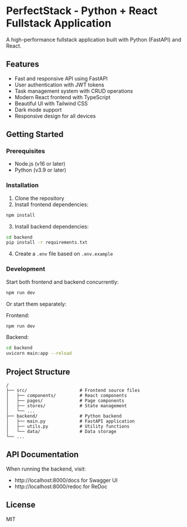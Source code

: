 # PerfectStack - Python + React Fullstack Application

A high-performance fullstack application built with Python (FastAPI) and React.

## Features

- Fast and responsive API using FastAPI
- User authentication with JWT tokens
- Task management system with CRUD operations
- Modern React frontend with TypeScript
- Beautiful UI with Tailwind CSS
- Dark mode support
- Responsive design for all devices

## Getting Started

### Prerequisites

- Node.js (v16 or later)
- Python (v3.9 or later)

### Installation

1. Clone the repository
2. Install frontend dependencies:

```bash
npm install
```

3. Install backend dependencies:

```bash
cd backend
pip install -r requirements.txt
```

4. Create a `.env` file based on `.env.example`

### Development

Start both frontend and backend concurrently:

```bash
npm run dev
```

Or start them separately:

Frontend:
```bash
npm run dev
```

Backend:
```bash
cd backend
uvicorn main:app --reload
```

## Project Structure

```
/
├── src/                    # Frontend source files
│   ├── components/         # React components
│   ├── pages/              # Page components
│   ├── stores/             # State management
│   └── ...
├── backend/                # Python backend
│   ├── main.py             # FastAPI application
│   ├── utils.py            # Utility functions
│   └── data/               # Data storage
└── ...
```

## API Documentation

When running the backend, visit:
- http://localhost:8000/docs for Swagger UI
- http://localhost:8000/redoc for ReDoc

## License

MIT